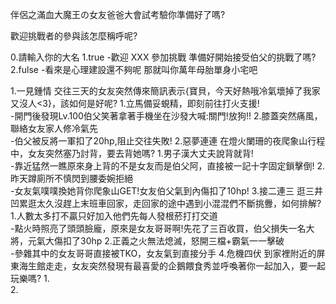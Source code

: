 伴侶之滿血大魔王の女友爸爸大會試考驗你準備好了嗎?

歡迎挑戰者的參與該怎麼稱呼呢?

0.請輸入你的大名
    1.true -歡迎  XXX 參加挑戰 準備好開始接受伯父的挑戰了嗎?
    2.fulse -看來是心理建設還不夠呢 那就叫你萬年母胎單身小宅吧
            
1.一見鍾情
交往三天的女友突然傳來簡訊表示{寶貝，今天好熱哦冷氣壞掉了我家又沒人<3}，該如何是好呢?
    1.立馬備妥蜆精，即刻前往打火支援!           
        -開門後發現Lv.100伯父笑著拿著手機坐在沙發大喊:關門!放狗!!
    2.膝蓋突然痛風，聯絡女友家人修冷氣先       
        -伯父被反將一軍扣了20hp,阻止交往失敗!
2.惡夢連連
在燈火闌珊的夜爬象山行程中，女友突然塞乃討背，要去背她嗎?
    1.男子漢大丈夫說背就背!            
        -靠近猛然一瞧原來身上背的不是女友而是伯父阿，直接被一記十字固定鎖擊倒!
    2.昨天蹲廁所不慎閃到腰委婉拒絕      
        -女友氣噗噗換她背你爬象山GET!女友伯父氣到內傷扣了10hp!
3.接二連三
逛三井凹累逛太久沒趕上末班車回家，走回家的途中遇到小混混們不斷挑釁，如何排解?
    1.人數太多打不贏只好加入他們先每人發根菸打打交道      
        -點火時照亮了頭頭臉龐，原來是女友哥哥啊!先花了三百收買，伯父損失一名大將，元氣大傷扣了30hp
    2.正義之火無法熄滅，怒開三檔+霸氣一一擊破            
        -參雜其中的女友哥哥直接被TKO，女友氣到直接分手
4.危機四伏
到家裡附近的屏東海生館走走，女友突然發現有最喜愛的企鵝餵食秀並呼喚著你一起加入，要一起玩樂嗎?
    1.    
    2. 